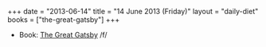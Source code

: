 +++
date = "2013-06-14"
title = "14 June 2013 (Friday)"
layout = "daily-diet"
books = ["the-great-gatsby"]
+++

<ul>
<li class="entry Book">Book: <a href="/books/the-great-gatsby">The Great Gatsby</a> /f/</li>
</ul>